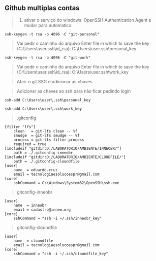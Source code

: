 ## Github multiplas contas

> 1. ativar o serviço do windows: OpenSSH Authentication Agent e mudar para automatico

```
ssh-keygen -t rsa -b 4096 -C "git-personal"
```
> Vai pedir o caminho do arquivo
Enter file in which to save the key (C:\Users\user\.ssh\id_rsa): C:\Users\user\.ssh\personal_key

```
ssh-keygen -t rsa -b 4096 -C "git-work"
```
> Vai pedir o caminho do arquivo
Enter file in which to save the key (C:\Users\user\.ssh\id_rsa): C:\Users\user\.ssh\work_key

> Abrir o git SSG e adicionar as chaves

> Adicionar as chaves ao ssh para não ficar pedindo login
```
ssh-add C:\Users\user\.ssh\personal_key
```

```
ssh-add C:\Users\user\.ssh\work_key
```

> .gitconfig
```
[filter "lfs"]
	clean   = git-lfs clean -- %f
	smudge  = git-lfs smudge -- %f
	process = git-lfs filter-process
	required = true
[includeif "gitdir:D:/LABORATORIO/AMBIENTE/INNEOBR/"]
	path = ./.gitconfig-inneobr
[includeif "gitdir:D:/LABORATORIO/AMBIENTE/CLOUDFILE/"]
	path = ./.gitconfig-cloundfile
[user]
	name  = eduardo.cruz
	email = tecnologiaesolucoespr@gmail.com
[core]
	sshCommand = C:\Windows\System32\OpenSSH\ssh.exe
```

> gitconfig-inneobr
```
[user]
	name  = inneobr
	email = cadastro@inneo.org
[core]
	sshCommand = "ssh -i ~/.ssh/inneobr_key"	
```

> gitconfig-cloundfile
```
[user]
	name  = cloundfile
	email = tecnologiaesolucoespr@gmail.com
[core]
	sshCommand = "ssh -i ~/.ssh/cloundfile_key"
```


